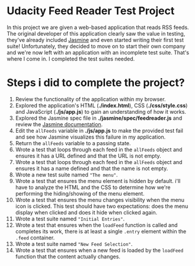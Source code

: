 # Udacity Feed Reader Test Project

In this project we are given a web-based application that reads RSS feeds. The original developer of this application clearly saw the value in testing, they've already included [Jasmine](http://jasmine.github.io/) and even started writing their first test suite! Unfortunately, they decided to move on to start their own company and we're now left with an application with an incomplete test suite. That's where I come in. I completed the test suites needed.

# Steps i did to complete the project?

1. Review the functionality of the application within my browser.
2. Explored the application's HTML (**./index.html**), CSS (**./css/style.css**) and JavaScript (**./js/app.js**) to gain an understanding of how it works.
3. Explored the Jasmine spec file in **./jasmine/spec/feedreader.js** and review the [Jasmine documentation](http://jasmine.github.io).
4. Edit the `allFeeds` variable in **./js/app.js** to make the provided test fail and see how Jasmine visualizes this failure in my application.
5. Return the `allFeeds` variable to a passing state.
6. Wrote a test that loops through each feed in the `allFeeds` object and ensures it has a URL defined and that the URL is not empty.
7. Wrote a test that loops through each feed in the `allFeeds` object and ensures it has a name defined and that the name is not empty.
8. Wrote a new test suite named `"The menu"`.
9. Wrote a test that ensures the menu element is hidden by default. i'll have to analyze the HTML and the CSS to determine how we're performing the hiding/showing of the menu element.
10. Wrote a test that ensures the menu changes visibility when the menu icon is clicked. This test should have two expectations: does the menu display when clicked and does it hide when clicked again.
11. Wrote a test suite named `"Initial Entries"`.
12. Wrote a test that ensures when the `loadFeed` function is called and completes its work, there is at least a single `.entry` element within the `.feed` container.
13. Wrote a test suite named `"New Feed Selection"`.
14. Wrote a test that ensures when a new feed is loaded by the `loadFeed` function that the content actually changes.
